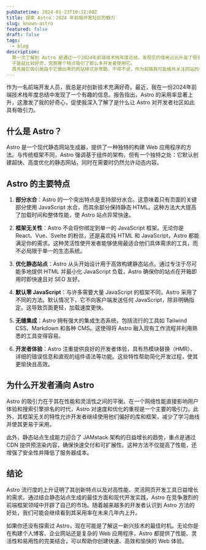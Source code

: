 ```yaml
---
pubDatetime: 2024-01-23T10:32:00Z
title: 探索 Astro：2024 年前端开发社区的魅力 
slug: known-astro
featured: false 
draft: false
tags:
  - blog
description:
  第一次了解到 Astro 是通过一个2024年前端技术栈年度总结，发现它的使用占比升高了很多，
  于是就比较好奇，究竟哪个特点吸引了那么多开发者使用它。
  首先被它吸引是由于它做出来的网站样式非常酷，不得不说，作为前端我可能格外关注网站的样式。
---
```



作为一名前端开发人员，我总是对创新技术充满好奇。最近，我在一份2024年前端技术栈年度总结中发现了一个有趣的信息。报告指出，Astro 的采用率显著上升，这激发了我的好奇心，促使我深入了解了是什么让 Astro 对开发者社区如此具有吸引力。

## 什么是 Astro？

Astro 是一个现代静态网站生成器，提供了一种独特的构建 Web 应用程序的方法。与传统框架不同，Astro 强调基于组件的架构，但有一个独特之处：它默认创建超快、高度优化的静态网站，同时在需要时仍然允许动态内容。

## Astro 的主要特点

1. **部分水合**：Astro 的一个突出特点是支持部分水合。这意味着只有页面的关键部分使用 JavaScript 水合，而其余部分保持静态 HTML。这种方法大大提高了加载时间和整体性能，使 Astro 站点异常快速。

2. **框架无关性**：Astro 不会将你绑定到单一的 JavaScript 框架。无论你是 React、Vue、Svelte 的粉丝，还是喜欢纯 HTML 和 JavaScript，Astro 都能满足你的需求。这种灵活性使开发者能够使用最适合他们具体需求的工具，而不必局限于单一的生态系统。

3. **优化静态站点**：Astro 从头开始设计用于高效构建静态站点。通过专注于尽可能多地提供 HTML 并最小化 JavaScript 负载，Astro 确保你的站点在开箱即用时即快速且对 SEO 友好。

4. **默认零 JavaScript**：与许多需要大量 JavaScript 的框架不同，Astro 采用了不同的方法。默认情况下，它不向客户端发送任何 JavaScript，除非明确指定。这导致页面更轻，加载速度更快。

5. **无缝集成**：Astro 拥有强大的集成生态系统，包括流行的工具如 Tailwind CSS、Markdown 和各种 CMS。这使得将 Astro 融入现有工作流程并利用熟悉的工具变得容易。

6. **开发者体验**：Astro 注重提供良好的开发者体验，具有热模块替换（HMR）、详细的错误信息和直观的组件语法等功能。这些特性帮助简化开发过程，使其更愉快且高效。

## 为什么开发者涌向 Astro

Astro 的吸引力在于其在性能和灵活性之间的平衡。在一个网络性能直接影响用户体验和搜索引擎排名的时代，Astro 对速度和优化的重视是一个主要的吸引力。此外，其框架无关的特性允许开发者继续使用他们偏好的库和框架，减少了学习曲线并使其更易于采用。

此外，静态站点生成能力迎合了 JAMstack 架构的日益增长的趋势，重点是通过 CDN 提供预渲染内容，确保快速交付和可扩展性。这种方法不仅提高了性能，还增强了安全性并降低了服务器成本。

## 结论

Astro 流行度的上升证明了其创新特点以及对高性能、灵活网页开发工具日益增长的需求。通过结合静态站点生成的最佳方面和现代开发实践，Astro 在竞争激烈的前端框架领域中开辟了自己的市场。随着越来越多的开发者认识到 Astro 方法的好处，我们可能会继续看到其采用率在未来几年内上升。

如果你还没有探索过 Astro，现在可能是了解这一新兴技术的最佳时机。无论你是在构建个人博客、企业网站还是复杂的 Web 应用程序，Astro 都提供了性能、灵活性和易用性的完美结合，可以帮助你创建快速、高效和愉快的 Web 体验。
